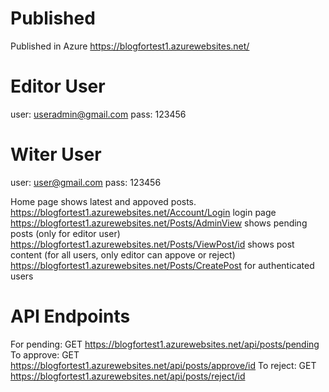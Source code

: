 # Published
Published in Azure
https://blogfortest1.azurewebsites.net/ 

# Editor User
user: useradmin@gmail.com
pass: 123456

# Witer User
user: user@gmail.com
pass: 123456

Home page shows latest and appoved posts.
https://blogfortest1.azurewebsites.net/Account/Login login page
https://blogfortest1.azurewebsites.net/Posts/AdminView shows pending posts (only for editor user)
https://blogfortest1.azurewebsites.net/Posts/ViewPost/id  shows post content (for all users, only editor can appove or reject)
https://blogfortest1.azurewebsites.net/Posts/CreatePost  for authenticated users


# API Endpoints
For pending: GET https://blogfortest1.azurewebsites.net/api/posts/pending
To approve: GET https://blogfortest1.azurewebsites.net/api/posts/approve/id
To reject: GET https://blogfortest1.azurewebsites.net/api/posts/reject/id
